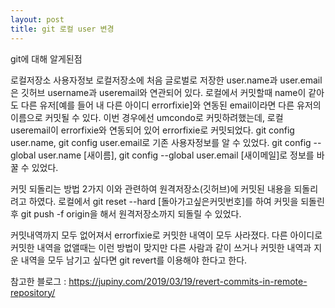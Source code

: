 ```yaml
---
layout: post
title: git 로컬 user 변경
---
```


git에 대해 알게된점

로컬저장소 사용자정보 로컬저장소에 처음 글로벌로 저장한 user.name과 user.email은 깃허브 username과 useremail와 연관되어 있다. 로컬에서 커밋할때 name이 같아도 다른 유저[예를 들어 내 다른 아이디 errorfixie]와 연동된 email이라면 다른 유저의 이름으로 커밋될 수 있다. 이번 경우에선 umcondo로 커밋하려했는데, 로컬 useremail이 errorfixie와 연동되어 있어 errorfixie로 커밋되었다. git config user.name, git config user.email로 기존 사용자정보를 알 수 있었다. git config --global user.name [새이름], git config --global user.email [새이메일]로 정보를 바꿀 수 있었다.

커밋 되돌리는 방법 2가지 이와 관련하여 원격저장소(깃허브)에 커밋된 내용을 되돌리려고 하였다. 로컬에서 git reset --hard [돌아가고싶은커밋번호]를 하여 커밋을 되돌린 후 git push -f origin을 해서 원격저장소까지 되돌릴 수 있었다.

커밋내역까지 모두 없어져서 errorfixie로 커밋한 내역이 모두 사라졌다. 다른 아이디로 커밋한 내역을 없앨때는 이런 방법이 맞지만 다른 사람과 같이 쓰거나 커밋한 내역과 지운 내역을 모두 남기고 싶다면 git revert를 이용해야 한다고 한다.

참고한 블로그 : https://jupiny.com/2019/03/19/revert-commits-in-remote-repository/
